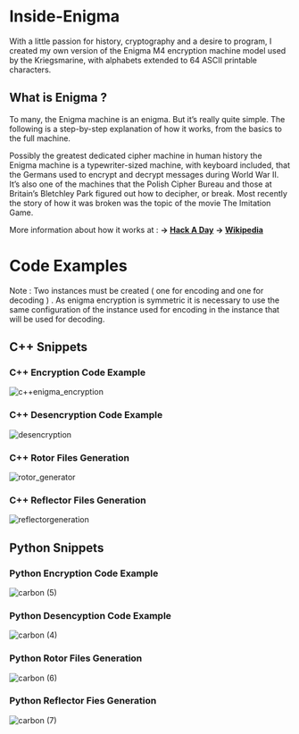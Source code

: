 # Inside-Enigma
With a little passion for history, cryptography and a desire to program, I created my own version of the Enigma M4 
encryption machine model used by the Kriegsmarine, with alphabets extended to 64 ASCII printable characters.

## What is Enigma ?

To many, the Enigma machine is an enigma. But it’s really quite simple. 
The following is a step-by-step explanation of how it works, from the basics to the full machine.

Possibly the greatest dedicated cipher machine in human history the Enigma machine is a typewriter-sized machine,
with keyboard included, that the Germans used to encrypt and decrypt messages during World War II. It’s also one of
the machines that the Polish Cipher Bureau and those at Britain’s Bletchley Park figured out how to decipher, 
or break. Most recently the story of how it was broken was the topic of the movie The Imitation Game.

More information about how it works at :
**-> [Hack A Day](https://hackaday.com/tag/enigma-machine/)**
**-> [Wikipedia](https://en.wikipedia.org/wiki/Enigma_machine)**

# Code Examples 

Note : Two instances must be created ( one for encoding and one for decoding ) . As enigma encryption is symmetric it 
is necessary to use the same configuration of the instance used for encoding in the instance that will be used for decoding.

## C++ Snippets


### C++ Encryption Code Example
![c++enigma_encryption](https://github.com/MoskitoSantana/Inside-Enigma/assets/93168831/0bdca044-e44d-4d8c-be61-7745ce60f68a)

### C++ Desencryption Code Example
![desencryption](https://github.com/MoskitoSantana/Inside-Enigma/assets/93168831/b4b6256c-8112-4ab4-b6c9-d153f3e15de6)

### C++ Rotor Files Generation
![rotor_generator](https://github.com/MoskitoSantana/Inside-Enigma/assets/93168831/3488f319-be63-498c-98fe-f1852ed4c470)

### C++ Reflector Files Generation
![reflectorgeneration](https://github.com/MoskitoSantana/Inside-Enigma/assets/93168831/a79779ba-6a7b-411d-83c6-b21105e40bd5)

## Python Snippets

### Python Encryption Code Example
![carbon (5)](https://github.com/MoskitoSantana/Inside-Enigma/assets/93168831/569800af-fd1f-49cb-bc8b-7d47b959701f)

### Python Desencyption Code Example
![carbon (4)](https://github.com/MoskitoSantana/Inside-Enigma/assets/93168831/6c11cf86-fbac-43e7-a281-7b51f8e65db9)

### Python Rotor Files Generation
![carbon (6)](https://github.com/MoskitoSantana/Inside-Enigma/assets/93168831/7257a186-a8ee-4f4f-b735-bfb23e6b1c47)

### Python Reflector Fies Generation
![carbon (7)](https://github.com/MoskitoSantana/Inside-Enigma/assets/93168831/72e73731-6134-4e07-8658-9af95cf592cf)

